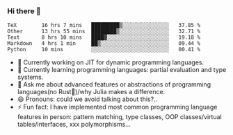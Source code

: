 
### Hi there 👋

<!--START_SECTION:waka-->
```text
TeX        16 hrs 7 mins   █████████▒░░░░░░░░░░░░░░░   37.85 % 
Other      13 hrs 55 mins  ████████▒░░░░░░░░░░░░░░░░   32.71 % 
Text       8 hrs 10 mins   ████▓░░░░░░░░░░░░░░░░░░░░   19.18 % 
Markdown   4 hrs 1 min     ██▒░░░░░░░░░░░░░░░░░░░░░░   09.44 % 
Python     10 mins         ░░░░░░░░░░░░░░░░░░░░░░░░░   00.41 % 
```
<!--END_SECTION:waka-->

- 🔭 Currently working on JIT for dynamic programming languages.
- 🌱 Currently learning programming languages: partial evaluation and type systems.
- 💬 Ask me about advanced features or abstractions of programming languages(no Rust🤔)/why Julia makes a difference.
- 😄 Pronouns: could we avoid talking about this?..
- ⚡ Fun fact: I have implemented most common programming language features in person: pattern matching, type classes, OOP classes/virtual tables/interfaces, xxx polymorphisms...

<!--
**thautwarm/thautwarm** is a ✨ _special_ ✨ repository because its `README.md` (this file) appears on your GitHub profile.

Here are some ideas to get you started:

- 🔭 I’m currently working on ...
- 🌱 I’m currently learning ...
- 👯 I’m looking to collaborate on ...
- 🤔 I’m looking for help with ...
- 💬 Ask me about ...
- 📫 How to reach me: ...
- 😄 Pronouns: ...
- ⚡ Fun fact: ...
-->
